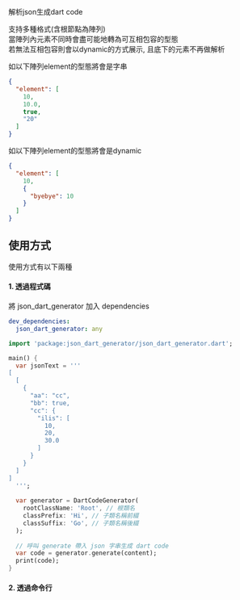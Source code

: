 解析json生成dart code

支持多種格式(含根節點為陣列)  
當陣列內元素不同時會盡可能地轉為可互相包容的型態  
若無法互相包容則會以dynamic的方式展示, 且底下的元素不再做解析

如以下陣列element的型態將會是字串
```json
{
  "element": [
    10,
    10.0,
    true,
    "20"
  ]
}
```

如以下陣列element的型態將會是dynamic
```json
{
  "element": [
    10,
    {
      "byebye": 10
    }
  ]
}
```


## 使用方式
使用方式有以下兩種

#### 1. 透過程式碼
將 json_dart_generator 加入 dependencies

```yaml
dev_dependencies:
  json_dart_generator: any
```

```dart
import 'package:json_dart_generator/json_dart_generator.dart';

main() {
  var jsonText = '''
[
  [
    {
      "aa": "cc",
      "bb": true,
      "cc": {
        "ilis": [
          10,
          20,
          30.0
        ]
      }
    }
  ]
]
  ''';
  
  var generator = DartCodeGenerator(
    rootClassName: 'Root', // 根類名
    classPrefix: 'Hi', // 子類名稱前綴
    classSuffix: 'Go', // 子類名稱後綴
  );
  
  // 呼叫 generate 帶入 json 字串生成 dart code
  var code = generator.generate(content);
  print(code);
}
```

#### 2. 透過命令行

